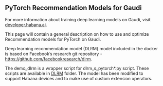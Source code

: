 ## PyTorch Recommendation Models for Gaudi

For more information about training deep learning models on Gaudi, visit
[developer.habana.ai](https://developer.habana.ai/resources/).

This page will contain a general description on how to use and optimize
Recommendation models for PyTorch on Gaudi.

Deep learning recommendation model (DLRM) model included in the docker is based
on Facebook’s research git repository -
https://github.com/facebookresearch/dlrm.

The demo_dlrm is a wrapper script for dlrm_s_pytorch*.py script. These scripts
are available in [DLRM](dlrm) folder. The model
has been modified to support Habana devices and to make use of custom extension operators.
